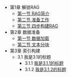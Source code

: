 - 第1章 解锁RAG
    - [第一节 RAG简介](chapter1/01_RAG_intro)
    - [第二节 准备工作](chapter1/02_preparation)
    - [第三节 四步构建RAG](chapter1/03_get_start_rag)
- 第2章 数据准备
    - [第一节 数据加载](chapter2/04_data_load)
    - [第二节 文本分块](chapter2/05_text_chunking)
- 第3章 索引构建
    - 3.1 我是3.1的标题
        - 3.1.1 [我是3.1.1的标题](chapter3/chapter3_1/chapter3_1_1)
        - 3.1.2 [我是3.1.2的标题](chapter3/chapter3_1/chapter3_1_2)
